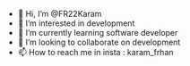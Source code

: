 - 👋 Hi, I’m @FR22Karam
- 👀 I’m interested in development
- 🌱 I’m currently learning software developer
- 💞️ I’m looking to collaborate on development
- 📫 How to reach me in insta : karam_frhan

<!---
FR22Karam/FR22Karam is a ✨ special ✨ repository because its `README.md` (this file) appears on your GitHub profile.
You can click the Preview link to take a look at your changes.
--->
